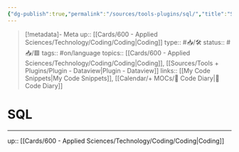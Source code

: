 ```yaml
---
{"dg-publish":true,"permalink":"/sources/tools-plugins/sql/","title":"SQL"}
---
```


> [!metadata]- Meta
> up:: [[Cards/600 - Applied Sciences/Technology/Coding/Coding\|Coding]]
> type:: #📥/🛠 
> status:: #📥/🟥 
> tags::  #on/language
> topics:: [[Cards/600 - Applied Sciences/Technology/Coding/Coding\|Coding]], [[Sources/Tools + Plugins/Plugin - Dataview\|Plugin - Dataview]]
> links:: [[My Code Snippets\|My Code Snippets]], [[Calendar/+ MOCs/🧪 Code Diary\|🧪 Code Diary]]

# SQL
---

up:: [[Cards/600 - Applied Sciences/Technology/Coding/Coding\|Coding]]

